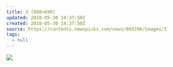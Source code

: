 ```yaml
---
title: 3 (600×690)
updated: 2018-05-30 14:37:50Z
created: 2018-05-30 14:37:50Z
source: https://contents.newspicks.com/news/893396/images/3
tags:
  - null
---
```


![](../_resources/e7cc370b01ef6be02e762c4876e6c8a0.png)